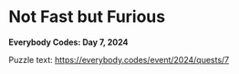 # Not Fast but Furious

**Everybody Codes: Day 7, 2024**

Puzzle text: <https://everybody.codes/event/2024/quests/7>
